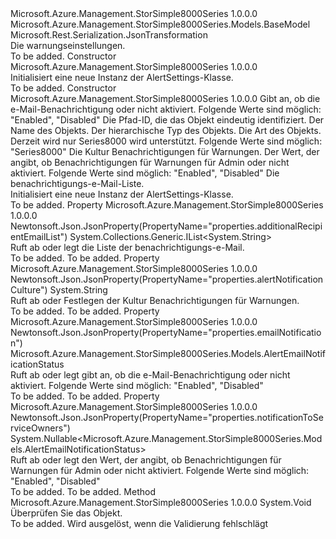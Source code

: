 <Type Name="AlertSettings" FullName="Microsoft.Azure.Management.StorSimple8000Series.Models.AlertSettings">
  <TypeSignature Language="C#" Value="public class AlertSettings : Microsoft.Azure.Management.StorSimple8000Series.Models.BaseModel" />
  <TypeSignature Language="ILAsm" Value=".class public auto ansi beforefieldinit AlertSettings extends Microsoft.Azure.Management.StorSimple8000Series.Models.BaseModel" />
  <TypeSignature Language="DocId" Value="T:Microsoft.Azure.Management.StorSimple8000Series.Models.AlertSettings" />
  <TypeSignature Language="VB.NET" Value="Public Class AlertSettings&#xA;Inherits BaseModel" />
  <TypeSignature Language="F#" Value="type AlertSettings = class&#xA;    inherit BaseModel" />
  <AssemblyInfo>
    <AssemblyName>Microsoft.Azure.Management.StorSimple8000Series</AssemblyName>
    <AssemblyVersion>1.0.0.0</AssemblyVersion>
  </AssemblyInfo>
  <Base>
    <BaseTypeName>Microsoft.Azure.Management.StorSimple8000Series.Models.BaseModel</BaseTypeName>
  </Base>
  <Interfaces />
  <Attributes>
    <Attribute>
      <AttributeName>Microsoft.Rest.Serialization.JsonTransformation</AttributeName>
    </Attribute>
  </Attributes>
  <Docs>
    <summary>
            Die warnungseinstellungen.
            </summary>
    <remarks>To be added.</remarks>
  </Docs>
  <Members>
    <Member MemberName=".ctor">
      <MemberSignature Language="C#" Value="public AlertSettings ();" />
      <MemberSignature Language="ILAsm" Value=".method public hidebysig specialname rtspecialname instance void .ctor() cil managed" />
      <MemberSignature Language="DocId" Value="M:Microsoft.Azure.Management.StorSimple8000Series.Models.AlertSettings.#ctor" />
      <MemberSignature Language="VB.NET" Value="Public Sub New ()" />
      <MemberType>Constructor</MemberType>
      <AssemblyInfo>
        <AssemblyName>Microsoft.Azure.Management.StorSimple8000Series</AssemblyName>
        <AssemblyVersion>1.0.0.0</AssemblyVersion>
      </AssemblyInfo>
      <Parameters />
      <Docs>
        <summary>
            Initialisiert eine neue Instanz der AlertSettings-Klasse.
            </summary>
        <remarks>To be added.</remarks>
      </Docs>
    </Member>
    <Member MemberName=".ctor">
      <MemberSignature Language="C#" Value="public AlertSettings (Microsoft.Azure.Management.StorSimple8000Series.Models.AlertEmailNotificationStatus emailNotification, string id = null, string name = null, string type = null, Nullable&lt;Microsoft.Azure.Management.StorSimple8000Series.Models.Kind&gt; kind = null, string alertNotificationCulture = null, Nullable&lt;Microsoft.Azure.Management.StorSimple8000Series.Models.AlertEmailNotificationStatus&gt; notificationToServiceOwners = null, System.Collections.Generic.IList&lt;string&gt; additionalRecipientEmailList = null);" />
      <MemberSignature Language="ILAsm" Value=".method public hidebysig specialname rtspecialname instance void .ctor(valuetype Microsoft.Azure.Management.StorSimple8000Series.Models.AlertEmailNotificationStatus emailNotification, string id, string name, string type, valuetype System.Nullable`1&lt;valuetype Microsoft.Azure.Management.StorSimple8000Series.Models.Kind&gt; kind, string alertNotificationCulture, valuetype System.Nullable`1&lt;valuetype Microsoft.Azure.Management.StorSimple8000Series.Models.AlertEmailNotificationStatus&gt; notificationToServiceOwners, class System.Collections.Generic.IList`1&lt;string&gt; additionalRecipientEmailList) cil managed" />
      <MemberSignature Language="DocId" Value="M:Microsoft.Azure.Management.StorSimple8000Series.Models.AlertSettings.#ctor(Microsoft.Azure.Management.StorSimple8000Series.Models.AlertEmailNotificationStatus,System.String,System.String,System.String,System.Nullable{Microsoft.Azure.Management.StorSimple8000Series.Models.Kind},System.String,System.Nullable{Microsoft.Azure.Management.StorSimple8000Series.Models.AlertEmailNotificationStatus},System.Collections.Generic.IList{System.String})" />
      <MemberSignature Language="VB.NET" Value="Public Sub New (emailNotification As AlertEmailNotificationStatus, Optional id As String = null, Optional name As String = null, Optional type As String = null, Optional kind As Nullable(Of Kind) = null, Optional alertNotificationCulture As String = null, Optional notificationToServiceOwners As Nullable(Of AlertEmailNotificationStatus) = null, Optional additionalRecipientEmailList As IList(Of String) = null)" />
      <MemberSignature Language="F#" Value="new Microsoft.Azure.Management.StorSimple8000Series.Models.AlertSettings : Microsoft.Azure.Management.StorSimple8000Series.Models.AlertEmailNotificationStatus * string * string * string * Nullable&lt;Microsoft.Azure.Management.StorSimple8000Series.Models.Kind&gt; * string * Nullable&lt;Microsoft.Azure.Management.StorSimple8000Series.Models.AlertEmailNotificationStatus&gt; * System.Collections.Generic.IList&lt;string&gt; -&gt; Microsoft.Azure.Management.StorSimple8000Series.Models.AlertSettings" Usage="new Microsoft.Azure.Management.StorSimple8000Series.Models.AlertSettings (emailNotification, id, name, type, kind, alertNotificationCulture, notificationToServiceOwners, additionalRecipientEmailList)" />
      <MemberType>Constructor</MemberType>
      <AssemblyInfo>
        <AssemblyName>Microsoft.Azure.Management.StorSimple8000Series</AssemblyName>
        <AssemblyVersion>1.0.0.0</AssemblyVersion>
      </AssemblyInfo>
      <Parameters>
        <Parameter Name="emailNotification" Type="Microsoft.Azure.Management.StorSimple8000Series.Models.AlertEmailNotificationStatus" />
        <Parameter Name="id" Type="System.String" />
        <Parameter Name="name" Type="System.String" />
        <Parameter Name="type" Type="System.String" />
        <Parameter Name="kind" Type="System.Nullable&lt;Microsoft.Azure.Management.StorSimple8000Series.Models.Kind&gt;" />
        <Parameter Name="alertNotificationCulture" Type="System.String" />
        <Parameter Name="notificationToServiceOwners" Type="System.Nullable&lt;Microsoft.Azure.Management.StorSimple8000Series.Models.AlertEmailNotificationStatus&gt;" />
        <Parameter Name="additionalRecipientEmailList" Type="System.Collections.Generic.IList&lt;System.String&gt;" />
      </Parameters>
      <Docs>
        <param name="emailNotification">Gibt an, ob die e-Mail-Benachrichtigung oder nicht aktiviert. Folgende Werte sind möglich: "Enabled", "Disabled"</param>
        <param name="id">Die Pfad-ID, die das Objekt eindeutig identifiziert.</param>
        <param name="name">Der Name des Objekts.</param>
        <param name="type">Der hierarchische Typ des Objekts.</param>
        <param name="kind">Die Art des Objekts. Derzeit wird nur Series8000 wird unterstützt. Folgende Werte sind möglich: "Series8000"</param>
        <param name="alertNotificationCulture">Die Kultur Benachrichtigungen für Warnungen.</param>
        <param name="notificationToServiceOwners">Der Wert, der angibt, ob Benachrichtigungen für Warnungen für Admin oder nicht aktiviert. Folgende Werte sind möglich: "Enabled", "Disabled"</param>
        <param name="additionalRecipientEmailList">Die benachrichtigungs-e-Mail-Liste.</param>
        <summary>
            Initialisiert eine neue Instanz der AlertSettings-Klasse.
            </summary>
        <remarks>To be added.</remarks>
      </Docs>
    </Member>
    <Member MemberName="AdditionalRecipientEmailList">
      <MemberSignature Language="C#" Value="public System.Collections.Generic.IList&lt;string&gt; AdditionalRecipientEmailList { get; set; }" />
      <MemberSignature Language="ILAsm" Value=".property instance class System.Collections.Generic.IList`1&lt;string&gt; AdditionalRecipientEmailList" />
      <MemberSignature Language="DocId" Value="P:Microsoft.Azure.Management.StorSimple8000Series.Models.AlertSettings.AdditionalRecipientEmailList" />
      <MemberSignature Language="VB.NET" Value="Public Property AdditionalRecipientEmailList As IList(Of String)" />
      <MemberSignature Language="F#" Value="member this.AdditionalRecipientEmailList : System.Collections.Generic.IList&lt;string&gt; with get, set" Usage="Microsoft.Azure.Management.StorSimple8000Series.Models.AlertSettings.AdditionalRecipientEmailList" />
      <MemberType>Property</MemberType>
      <AssemblyInfo>
        <AssemblyName>Microsoft.Azure.Management.StorSimple8000Series</AssemblyName>
        <AssemblyVersion>1.0.0.0</AssemblyVersion>
      </AssemblyInfo>
      <Attributes>
        <Attribute>
          <AttributeName>Newtonsoft.Json.JsonProperty(PropertyName="properties.additionalRecipientEmailList")</AttributeName>
        </Attribute>
      </Attributes>
      <ReturnValue>
        <ReturnType>System.Collections.Generic.IList&lt;System.String&gt;</ReturnType>
      </ReturnValue>
      <Docs>
        <summary>
            Ruft ab oder legt die Liste der benachrichtigungs-e-Mail.
            </summary>
        <value>To be added.</value>
        <remarks>To be added.</remarks>
      </Docs>
    </Member>
    <Member MemberName="AlertNotificationCulture">
      <MemberSignature Language="C#" Value="public string AlertNotificationCulture { get; set; }" />
      <MemberSignature Language="ILAsm" Value=".property instance string AlertNotificationCulture" />
      <MemberSignature Language="DocId" Value="P:Microsoft.Azure.Management.StorSimple8000Series.Models.AlertSettings.AlertNotificationCulture" />
      <MemberSignature Language="VB.NET" Value="Public Property AlertNotificationCulture As String" />
      <MemberSignature Language="F#" Value="member this.AlertNotificationCulture : string with get, set" Usage="Microsoft.Azure.Management.StorSimple8000Series.Models.AlertSettings.AlertNotificationCulture" />
      <MemberType>Property</MemberType>
      <AssemblyInfo>
        <AssemblyName>Microsoft.Azure.Management.StorSimple8000Series</AssemblyName>
        <AssemblyVersion>1.0.0.0</AssemblyVersion>
      </AssemblyInfo>
      <Attributes>
        <Attribute>
          <AttributeName>Newtonsoft.Json.JsonProperty(PropertyName="properties.alertNotificationCulture")</AttributeName>
        </Attribute>
      </Attributes>
      <ReturnValue>
        <ReturnType>System.String</ReturnType>
      </ReturnValue>
      <Docs>
        <summary>
            Ruft ab oder Festlegen der Kultur Benachrichtigungen für Warnungen.
            </summary>
        <value>To be added.</value>
        <remarks>To be added.</remarks>
      </Docs>
    </Member>
    <Member MemberName="EmailNotification">
      <MemberSignature Language="C#" Value="public Microsoft.Azure.Management.StorSimple8000Series.Models.AlertEmailNotificationStatus EmailNotification { get; set; }" />
      <MemberSignature Language="ILAsm" Value=".property instance valuetype Microsoft.Azure.Management.StorSimple8000Series.Models.AlertEmailNotificationStatus EmailNotification" />
      <MemberSignature Language="DocId" Value="P:Microsoft.Azure.Management.StorSimple8000Series.Models.AlertSettings.EmailNotification" />
      <MemberSignature Language="VB.NET" Value="Public Property EmailNotification As AlertEmailNotificationStatus" />
      <MemberSignature Language="F#" Value="member this.EmailNotification : Microsoft.Azure.Management.StorSimple8000Series.Models.AlertEmailNotificationStatus with get, set" Usage="Microsoft.Azure.Management.StorSimple8000Series.Models.AlertSettings.EmailNotification" />
      <MemberType>Property</MemberType>
      <AssemblyInfo>
        <AssemblyName>Microsoft.Azure.Management.StorSimple8000Series</AssemblyName>
        <AssemblyVersion>1.0.0.0</AssemblyVersion>
      </AssemblyInfo>
      <Attributes>
        <Attribute>
          <AttributeName>Newtonsoft.Json.JsonProperty(PropertyName="properties.emailNotification")</AttributeName>
        </Attribute>
      </Attributes>
      <ReturnValue>
        <ReturnType>Microsoft.Azure.Management.StorSimple8000Series.Models.AlertEmailNotificationStatus</ReturnType>
      </ReturnValue>
      <Docs>
        <summary>
            Ruft ab oder legt gibt an, ob die e-Mail-Benachrichtigung oder nicht aktiviert.
            Folgende Werte sind möglich: "Enabled", "Disabled"
            </summary>
        <value>To be added.</value>
        <remarks>To be added.</remarks>
      </Docs>
    </Member>
    <Member MemberName="NotificationToServiceOwners">
      <MemberSignature Language="C#" Value="public Nullable&lt;Microsoft.Azure.Management.StorSimple8000Series.Models.AlertEmailNotificationStatus&gt; NotificationToServiceOwners { get; set; }" />
      <MemberSignature Language="ILAsm" Value=".property instance valuetype System.Nullable`1&lt;valuetype Microsoft.Azure.Management.StorSimple8000Series.Models.AlertEmailNotificationStatus&gt; NotificationToServiceOwners" />
      <MemberSignature Language="DocId" Value="P:Microsoft.Azure.Management.StorSimple8000Series.Models.AlertSettings.NotificationToServiceOwners" />
      <MemberSignature Language="VB.NET" Value="Public Property NotificationToServiceOwners As Nullable(Of AlertEmailNotificationStatus)" />
      <MemberSignature Language="F#" Value="member this.NotificationToServiceOwners : Nullable&lt;Microsoft.Azure.Management.StorSimple8000Series.Models.AlertEmailNotificationStatus&gt; with get, set" Usage="Microsoft.Azure.Management.StorSimple8000Series.Models.AlertSettings.NotificationToServiceOwners" />
      <MemberType>Property</MemberType>
      <AssemblyInfo>
        <AssemblyName>Microsoft.Azure.Management.StorSimple8000Series</AssemblyName>
        <AssemblyVersion>1.0.0.0</AssemblyVersion>
      </AssemblyInfo>
      <Attributes>
        <Attribute>
          <AttributeName>Newtonsoft.Json.JsonProperty(PropertyName="properties.notificationToServiceOwners")</AttributeName>
        </Attribute>
      </Attributes>
      <ReturnValue>
        <ReturnType>System.Nullable&lt;Microsoft.Azure.Management.StorSimple8000Series.Models.AlertEmailNotificationStatus&gt;</ReturnType>
      </ReturnValue>
      <Docs>
        <summary>
            Ruft ab oder legt den Wert, der angibt, ob Benachrichtigungen für Warnungen für Admin oder nicht aktiviert. Folgende Werte sind möglich: "Enabled", "Disabled"
            </summary>
        <value>To be added.</value>
        <remarks>To be added.</remarks>
      </Docs>
    </Member>
    <Member MemberName="Validate">
      <MemberSignature Language="C#" Value="public virtual void Validate ();" />
      <MemberSignature Language="ILAsm" Value=".method public hidebysig newslot virtual instance void Validate() cil managed" />
      <MemberSignature Language="DocId" Value="M:Microsoft.Azure.Management.StorSimple8000Series.Models.AlertSettings.Validate" />
      <MemberSignature Language="VB.NET" Value="Public Overridable Sub Validate ()" />
      <MemberSignature Language="F#" Value="abstract member Validate : unit -&gt; unit&#xA;override this.Validate : unit -&gt; unit" Usage="alertSettings.Validate " />
      <MemberType>Method</MemberType>
      <AssemblyInfo>
        <AssemblyName>Microsoft.Azure.Management.StorSimple8000Series</AssemblyName>
        <AssemblyVersion>1.0.0.0</AssemblyVersion>
      </AssemblyInfo>
      <ReturnValue>
        <ReturnType>System.Void</ReturnType>
      </ReturnValue>
      <Parameters />
      <Docs>
        <summary>
            Überprüfen Sie das Objekt.
            </summary>
        <remarks>To be added.</remarks>
        <exception cref="T:Microsoft.Rest.ValidationException">
            Wird ausgelöst, wenn die Validierung fehlschlägt
            </exception>
      </Docs>
    </Member>
  </Members>
</Type>